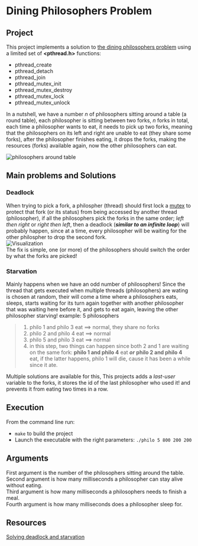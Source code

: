 # Dining Philosophers Problem

## Project

This project implements a solution to [the dining philosophers problem](https://en.wikipedia.org/wiki/Dining_philosophers_problem) using a limited set of **<pthread.h>** functions:
  - pthread_create
  - pthread_detach
  - pthread_join
  - pthread_mutex_init
  - pthread_mutex_destroy
  - pthread_mutex_lock
  - pthread_mutex_unlock

In a nutshell, we have a number _n_ of philosophers sitting around a table (a round table), each philosopher is sitting between two forks, _n_ forks in
total, each time a philosopher wants to eat, it needs to pick up two forks, meaning that the philosophers on its left and right are unable to eat
(they share some forks), after the philosopher finishes eating, it drops the forks, making the resources (forks) available again, now the other
philosophers can eat.  

 ![philosophers around table](https://camo.githubusercontent.com/77499a2b05beb38c534cba3fbb4ff85c6f59d43cfc8c7dd9807fc92b406bba56/68747470733a2f2f616469742e696f2f696d67732f64696e696e675f7068696c6f736f70686572732f61745f7468655f7461626c652e706e67)

## Main problems and Solutions
 
### Deadlock
  
  When trying to pick a fork, a philospher (thread) should first lock a [mutex](https://en.wikipedia.org/wiki/Lock_(computer_science)) to protect that fork
  (or its status) from being accessed by another thread (philosopher), if all the philosophers pick the forks in the same order; _left then right_ or _right then 
  left_, then a deadlock (**_similar to an infinite loop_**) will probably happen, since at a time, every philosopher will be waiting for the other philospher to 
  drop the second fork.  
  ![Visualization](https://cf2.ppt-online.org/files2/slide/i/IXmgTJMhE12oNPvnW40tYaRB5SkpsKH3rAL6ed/slide-38.jpg)  
  The fix is simple, one (or more) of the philosophers should switch the order by what the forks are picked!
  
### Starvation
 
 Mainly happens when we have an odd number of philosophers!
 Since the thread that gets executed when multiple threads (philosophers) are wating is chosen at random, their will come a time where a philosophers
 eats, sleeps, starts waiting for its turn again together with another philosopher that was waiting here before it, and gets to eat again, leaving the other 
 philosopher starving!
 example: 5 philosophers
 > 1. philo 1 and philo 3 eat ==> normal, they share no forks
 > 2. philo 2 and philo 4 eat ==> normal
 > 3. philo 5 and philo 3 eat ==> normal
 > 4. in this step, two things can happen since both 2 and 1 are waiting on the same fork: **philo 1 and philo 4** eat ***or*** **philo 2 and philo 4** eat, if  the latter happens, philo 1 will die, cause it has been a while since it ate.
  
Multiple solutions are available for this, This projects adds a _last-user_ variable to the forks, it stores the id of the last philosopher who used it! and
prevents it from eating two times in a row.
  
## Execution

From the command line run:

  - `make` to build the project
  - Launch the executable with the right parameters: `./philo 5 800 200 200`

## Arguments

First argument is the number of the philosophers sitting around the table.  
Second argument is how many milliseconds a philosopher can stay alive without eating.  
Third argument is how many milliseconds a philosophers needs to finish a meal.  
Fourth argument is how many milliseconds does a philosopher sleep for.  

## Resources

[Solving deadlock and starvation](http://web.eecs.utk.edu/~mbeck/classes/cs560/560/notes/Dphil/lecture.html)



  
